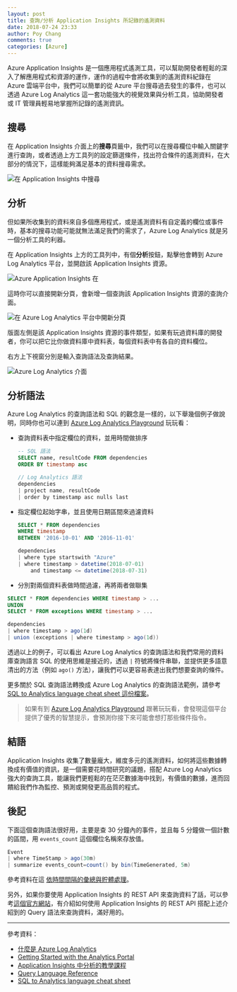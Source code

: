 ```yaml
---
layout: post
title: 查詢/分析 Application Insights 所記錄的遙測資料 
date: 2018-07-24 23:33
author: Poy Chang
comments: true
categories: [Azure]
---
```

Azure Application Insights 是一個應用程式遙測工具，可以幫助開發者輕鬆的深入了解應用程式和資源的運作，運作的過程中會將收集到的遙測資料紀錄在 Azure 雲端平台中，我們可以簡單的從 Azure 平台搜尋過去發生的事件，也可以透過 Azure Log Analytics 這一套功能強大的視覺效果與分析工具，協助開發者或 IT 管理員輕易地掌握所記錄的遙測資訊。

## 搜尋

在 Application Insights 介面上的**搜尋**頁籤中，我們可以在搜尋欄位中輸入關鍵字進行查詢，或者透過上方工具列的設定篩選條件，找出符合條件的遙測資料，在大部分的情況下，這樣能夠滿足基本的資料搜尋需求。

![在 Application Insights 中搜尋](https://i.imgur.com/V6k03Kq.png)

## 分析

但如果所收集到的資料來自多個應用程式，或是遙測資料有自定義的欄位或事件時，基本的搜尋功能可能就無法滿足我們的需求了，Azure Log Analytics 就是另一個分析工具的利器。

在 Application Insights 上方的工具列中，有個**分析**按鈕，點擊他會轉到 Azure Log Analytics 平台，並開啟該 Application Insights 資源。

![Azure Application Insights 在](https://i.imgur.com/4vguPsH.png)

這時你可以直接開新分頁，會新增一個查詢該 Application Insights 資源的查詢介面。

![在 Azure Log Analytics 平台中開新分頁](https://i.imgur.com/xBRFeoa.png)

版面左側是該 Application Insights 資源的事件類型，如果有玩過資料庫的開發者，你可以把它比你做資料庫中資料表，每個資料表中有各自的資料欄位。

右方上下視窗分別是輸入查詢語法及查詢結果。

![Azure Log Analytics 介面](https://i.imgur.com/lrCY4iR.png)

## 分析語法

Azure Log Analytics 的查詢語法和 SQL 的觀念是一樣的，以下舉幾個例子做說明，同時你也可以連到 [Azure Log Analytics Playground](https://analytics.applicationinsights.io/demo#/) 玩玩看：

* 查詢資料表中指定欄位的資料，並用時間做排序

  ```sql
  -- SQL 語法
  SELECT name, resultCode FROM dependencies
  ORDER BY timestamp asc
  ```

  ```cs
  // Log Analytics 語法
  dependencies
  | project name, resultCode
  | order by timestamp asc nulls last
  ```
* 指定欄位起始字串，並且使用日期區間來過濾資料

  ```sql
  SELECT * FROM dependencies
  WHERE timestamp
  BETWEEN '2016-10-01' AND '2016-11-01'
  ```

  ```cs
  dependencies
  | where type startswith "Azure"
  | where timestamp > datetime(2018-07-01)
      and timestamp <= datetime(2018-07-31)
  ```
* 分別對兩個資料表做時間過濾，再將兩者做聯集

```sql
SELECT * FROM dependencies WHERE timestamp > ...
UNION
SELECT * FROM exceptions WHERE timestamp > ...
```

```cs
dependencies
| where timestamp > ago(1d)
| union (exceptions | where timestamp > ago(1d))
```

透過以上的例子，可以看出 Azure Log Analytics 的查詢語法和我們常用的資料庫查詢語言 SQL 的使用思維是接近的，透過 `|` 符號將條件串聯，並提供更多語意清出的方法（例如 `ago()` 方法），讓我們可以更容易表達出我們想要查詢的條件。

更多關於 SQL 查詢語法轉換成 Azure Log Analytics 的查詢語法範例，請參考 [SQL to Analytics language cheat sheet 這份檔案](https://aka.ms/sql-analytics)。

>如果有到 [Azure Log Analytics Playground](https://analytics.applicationinsights.io/demo#/) 跟著玩玩看，會發現這個平台提供了優秀的智慧提示，會預測你接下來可能會想打那些條件指令。

## 結語

Application Insights 收集了數量龐大，維度多元的遙測資料，如何將這些數據轉換成有價值的資訊，是一個需要花時間研究的議題，搭配 Azure Log Analytics 強大的查詢工具，能讓我們更輕鬆的在茫茫數據海中找到，有價值的數據，進而回饋給我們作為監控、預測或開發更高品質的程式。

## 後記

下面這個查詢語法很好用，主要是查 30 分鐘內的事件，並且每 5 分鐘做一個計數的區間，用 `events_count` 這個欄位名稱來存放值。

```cs
Event
| where TimeStamp > ago(30m)
| summarize events_count=count() by bin(TimeGenerated, 5m) 
```

參考資料在這 [依時間間隔的彙總與貯體處理](https://docs.microsoft.com/zh-tw/azure/azure-monitor/log-query/datetime-operations?WT.mc_id=AZ-MVP-5003022#aggregations-and-bucketing-by-time-intervals)。

另外，如果你要使用 Application Insights 的 REST API 來查詢資料了話，可以參考[這個官方網站](https://dev.applicationinsights.io/quickstart)，有介紹如何使用 Application Insights 的 REST API 搭配上述介紹到的 Query 語法來查詢資料，滿好用的。

----------

參考資料：

* [什麼是 Azure Log Analytics](https://docs.microsoft.com/zh-tw/azure/log-analytics/log-analytics-overview?WT.mc_id=AZ-MVP-5003022)
* [Getting Started with the Analytics Portal](https://docs.loganalytics.io/docs/Learn/Getting-Started/Getting-started-with-the-Analytics-portal)
* [Application Insights 中分析的教學課程](https://docs.microsoft.com/zh-tw/azure/application-insights/app-insights-analytics-tour?WT.mc_id=AZ-MVP-5003022)
* [Query Language Reference](https://docs.loganalytics.io/docs/Language-Reference)
* [SQL to Analytics language cheat sheet](https://aka.ms/sql-analytics)
